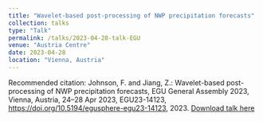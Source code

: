 ```yaml
---
title: "Wavelet-based post-processing of NWP precipitation forecasts"
collection: talks
type: "Talk"
permalink: /talks/2023-04-28-talk-EGU
venue: "Austria Centre"
date: 2023-04-28
location: "Vienna, Austria"
---
```


Recommended citation: Johnson, F. and Jiang, Z.: Wavelet-based post-processing of NWP precipitation forecasts, EGU General Assembly 2023, Vienna, Austria, 24–28 Apr 2023, EGU23-14123, https://doi.org/10.5194/egusphere-egu23-14123, 2023. [Download talk here](http://singh-bohar.github.io/files/Fiona-EGU-2023.pdf)


